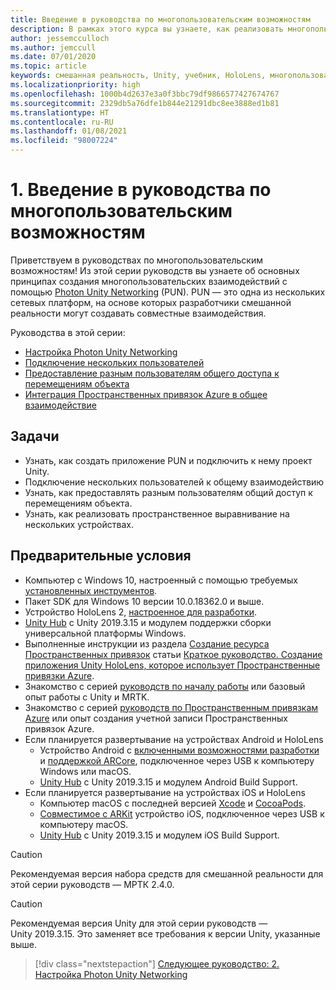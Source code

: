 ```yaml
---
title: Введение в руководства по многопользовательским возможностям
description: В рамках этого курса вы узнаете, как реализовать многопользовательские возможности в приложении HoloLens 2.
author: jessemcculloch
ms.author: jemccull
ms.date: 07/01/2020
ms.topic: article
keywords: смешанная реальность, Unity, учебник, HoloLens, многопользовательские возможности, Photon, MRTK, Mixed Reality Toolkit, UWP, Пространственные привязки Azure
ms.localizationpriority: high
ms.openlocfilehash: 1000b4d2637e3a0f3bbc79df9866577427674767
ms.sourcegitcommit: 2329db5a76dfe1b844e21291dbc8ee3888ed1b81
ms.translationtype: HT
ms.contentlocale: ru-RU
ms.lasthandoff: 01/08/2021
ms.locfileid: "98007224"
---
```

# <a name="1-introduction-to-the-multi-user-capabilities-tutorials"></a>1. Введение в руководства по многопользовательским возможностям

Приветствуем в руководствах по многопользовательским возможностям! Из этой серии руководств вы узнаете об основных принципах создания многопользовательских взаимодействий с помощью <a href="https://www.photonengine.com/PUN" target="_blank">Photon Unity Networking</a> (PUN). PUN — это одна из нескольких сетевых платформ, на основе которых разработчики смешанной реальности могут создавать совместные взаимодействия.

Руководства в этой серии:

* [Настройка Photon Unity Networking](mr-learning-sharing-02.md)
* [Подключение нескольких пользователей](mr-learning-sharing-03.md)
* [Предоставление разным пользователям общего доступа к перемещениям объекта](mr-learning-sharing-04.md)
* [Интеграция Пространственных привязок Azure в общее взаимодействие](mr-learning-sharing-05.md)

## <a name="objectives"></a>Задачи

* Узнать, как создать приложение PUN и подключить к нему проект Unity.
* Подключение нескольких пользователей к общему взаимодействию
* Узнать, как предоставлять разным пользователям общий доступ к перемещениям объекта.
* Узнать, как реализовать пространственное выравнивание на нескольких устройствах.

## <a name="prerequisites"></a>Предварительные условия

* Компьютер с Windows 10, настроенный с помощью требуемых [установленных инструментов](../../install-the-tools.md).
* Пакет SDK для Windows 10 версии 10.0.18362.0 и выше.
* Устройство HoloLens 2, [настроенное для разработки](../../platform-capabilities-and-apis/using-visual-studio.md#enabling-developer-mode).
* <a href="https://docs.unity3d.com/Manual/GettingStartedInstallingHub.html" target="_blank">Unity Hub</a> с Unity 2019.3.15 и модулем поддержки сборки универсальной платформы Windows.
* Выполненные инструкции из раздела [Создание ресурса Пространственных привязок](https://docs.microsoft.com/azure/spatial-anchors/quickstarts/get-started-unity-hololens#create-a-spatial-anchors-resource) статьи [Краткое руководство. Создание приложения Unity HoloLens, которое использует Пространственные привязки Azure](https://docs.microsoft.com/azure/spatial-anchors/quickstarts/get-started-unity-hololens).
* Знакомство с серией [руководств по началу работы](mr-learning-base-01.md) или базовый опыт работы с Unity и MRTK.
* Знакомство с серией [руководств по Пространственным привязкам Azure](mr-learning-asa-01.md) или опыт создания учетной записи Пространственных привязок Azure.
* Если планируется развертывание на устройствах Android и HoloLens
  * Устройство Android с <a href="https://developer.android.com/studio/debug/dev-options" target="_blank">включенными возможностями разработки</a> и <a href="https://developers.google.com/ar/discover/supported-devices" target="_blank">поддержкой ARCore</a>, подключенное через USB к компьютеру Windows или macOS.
  * <a href="https://docs.unity3d.com/Manual/GettingStartedInstallingHub.html" target="_blank">Unity Hub</a> с Unity 2019.3.15 и модулем Android Build Support.
* Если планируется развертывание на устройствах iOS и HoloLens
  * Компьютер macOS с последней версией <a href="https://geo.itunes.apple.com/us/app/xcode/id497799835?mt=12" target="_blank">Xcode</a> и <a href="https://cocoapods.org" target="_blank">CocoaPods</a>.
  * <a href="https://developer.apple.com/documentation/arkit/verifying_device_support_and_user_permission" target="_blank">Совместимое с ARKit</a> устройство iOS, подключенное через USB к компьютеру macOS.
  * <a href="https://docs.unity3d.com/Manual/GettingStartedInstallingHub.html" target="_blank">Unity Hub</a> с Unity 2019.3.15 и модулем iOS Build Support.

> [!CAUTION]
> Рекомендуемая версия набора средств для смешанной реальности для этой серии руководств — МРТК 2.4.0.

> [!CAUTION]
> Рекомендуемая версия Unity для этой серии руководств — Unity 2019.3.15. Это заменяет все требования к версии Unity, указанные выше.

> [!div class="nextstepaction"]
> [Следующее руководство: 2. Настройка Photon Unity Networking](mr-learning-sharing-02.md)

